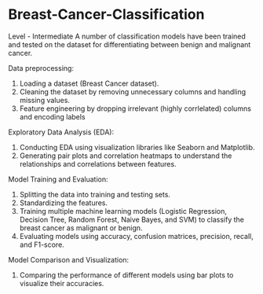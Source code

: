 # Breast-Cancer-Classification
Level - Intermediate
A number of classification models have been trained and tested on the dataset for differentiating between benign and malignant cancer.

Data preprocessing:
1. Loading a dataset (Breast Cancer dataset).
2. Cleaning the dataset by removing unnecessary columns and handling missing values.
3. Feature engineering by dropping irrelevant (highly corrlelated) columns and encoding labels

Exploratory Data Analysis (EDA):
1. Conducting EDA using visualization libraries like Seaborn and Matplotlib.
2. Generating pair plots and correlation heatmaps to understand the relationships and correlations between features.

Model Training and Evaluation:
1. Splitting the data into training and testing sets.
2. Standardizing the features.
3. Training multiple machine learning models (Logistic Regression, Decision Tree, Random Forest, Naive Bayes, and SVM) to classify the breast cancer as malignant or benign.
4. Evaluating models using accuracy, confusion matrices, precision, recall, and F1-score.

Model Comparison and Visualization:
1. Comparing the performance of different models using bar plots to visualize their accuracies.
